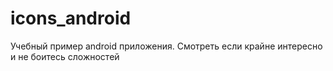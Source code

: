 # icons_android
Учебный пример android приложения. Смотреть если крайне интересно и не боитесь сложностей
